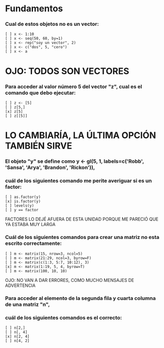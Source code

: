 
Fundamentos
============

### Cual de estos objetos no es un vector:

    [ ] x <- 1:10  
    [ ] x <- seq(50, 60, by=1)  
    [ ] x <- rep("soy un vector", 2)  
    [ ] x <- c("dos", 5, "cero")  
    [ ] x <- a  
# OJO: TODOS SON VECTORES

### Para acceder al valor número 5 del vector "z", cual es el comando que debo ejecutar:

    [ ] z <- [5]  
    [ ] z[5,]  
    [x] z[5]  
    [ ] z[[5]]  
# LO CAMBIARÍA, LA ÚLTIMA OPCIÓN TAMBIÉN SIRVE


### El objeto "y" se define como y <- gl(5, 1, labels=c('Robb', 'Sansa', 'Arya', 'Brandon', 'Rickon')),
### cuál de los siguientes comando me perite averiguar si es un factor:

    [ ] as.factor(y)
    [x] is.factor(y)
    [ ] levels(y)
    [ ] y == factor
FACTORES LO DEJÉ AFUERA DE ESTA UNIDAD PORQUE ME PARECIÓ QUE YA ESTABA MUY LARGA

### Cuál de los siguientes comandos para crear una matriz no esta escrito correctamente:

    [ ] m <- matrix(15, nrow=3, ncol=5)
    [ ] m <- matrix(21:29, ncol=3, byrow=F)
    [ ] m <- matrix(c(1:3, 5:7, 10:12), 3)
    [x] m <- matrix(1:19, 5, 4, byrow=T)
    [ ] m <- matrix(100, 10, 10)
OJO: NO VAN A DAR ERRORES, COMO MUCHO MENSAJES DE ADVERTENCIA

### Para acceder al elemento de la segunda fila y cuarta columna de una matriz "n",
### cuál de los siguientes comandos es el correcto:

    [ ] n[2,]
    [ ] n[, 4]
    [x] n[2, 4]
    [ ] n[4, 2]










